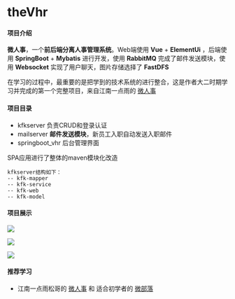 # theVhr
#### 项目介绍

**微人事**，一个**前后端分离人事管理系统**。Web端使用 **Vue** + **ElementUi** ，后端使用 **SpringBoot** + **Mybatis** 进行开发，使用 **RabbitMQ** 完成了邮件发送模块，使用 **Websocket** 实现了用户聊天，图片存储选择了 **FastDFS**

在学习的过程中，最重要的是把学到的技术系统的进行整合，这是作者大二时期学习并完成的第一个完整项目，来自江南一点雨的 [微人事](https://github.com/lenve/vhr) 

#### 项目目录

* kfkserver 负责CRUD和登录认证
* mailserver **邮件发送模块**，新员工入职自动发送入职邮件
* springboot_vhr 后台管理界面

SPA应用进行了整体的maven模块化改造
```
kfkserver结构如下：
-- kfk-mapper
-- kfk-service
-- kfk-web
-- kfk-model

```
#### 项目展示
![](http://tva1.sinaimg.cn/large/006yRl4Gly1h2e50nsg0sj31gc0oatn9.jpg)

![](http://tva1.sinaimg.cn/large/006yRl4Gly1h2e51bodl2j31gf0otgqs.jpg)

![](http://tva1.sinaimg.cn/large/006yRl4Gly1h2e51p93pzj31gi0ovdm5.jpg)

#### 推荐学习

* 江南一点雨松哥的 [微人事](https://github.com/lenve/vhr) 和 适合初学者的 [微部落](https://github.com/lenve/VBlog)

